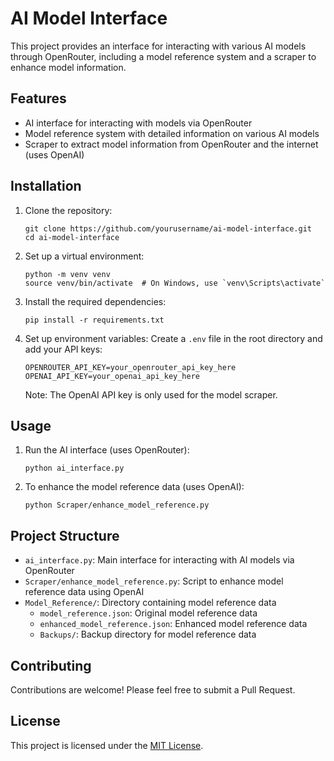 # AI Model Interface

This project provides an interface for interacting with various AI models through OpenRouter, including a model reference system and a scraper to enhance model information.

## Features

- AI interface for interacting with models via OpenRouter
- Model reference system with detailed information on various AI models
- Scraper to extract model information from OpenRouter and the internet (uses OpenAI)

## Installation

1. Clone the repository:
   ```
   git clone https://github.com/yourusername/ai-model-interface.git
   cd ai-model-interface
   ```

2. Set up a virtual environment:
   ```
   python -m venv venv
   source venv/bin/activate  # On Windows, use `venv\Scripts\activate`
   ```

3. Install the required dependencies:
   ```
   pip install -r requirements.txt
   ```

4. Set up environment variables:
   Create a `.env` file in the root directory and add your API keys:
   ```
   OPENROUTER_API_KEY=your_openrouter_api_key_here
   OPENAI_API_KEY=your_openai_api_key_here
   ```
   Note: The OpenAI API key is only used for the model scraper.

## Usage

1. Run the AI interface (uses OpenRouter):
   ```
   python ai_interface.py
   ```

2. To enhance the model reference data (uses OpenAI):
   ```
   python Scraper/enhance_model_reference.py
   ```

## Project Structure

- `ai_interface.py`: Main interface for interacting with AI models via OpenRouter
- `Scraper/enhance_model_reference.py`: Script to enhance model reference data using OpenAI
- `Model_Reference/`: Directory containing model reference data
  - `model_reference.json`: Original model reference data
  - `enhanced_model_reference.json`: Enhanced model reference data
  - `Backups/`: Backup directory for model reference data

## Contributing

Contributions are welcome! Please feel free to submit a Pull Request.

## License

This project is licensed under the [MIT License](LICENSE).
